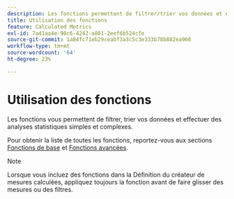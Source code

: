 ```yaml
---
description: Les fonctions permettent de filtrer/trier vos données et effectuer des analyses statistiques.
title: Utilisation des fonctions
feature: Calculated Metrics
exl-id: 7a41aa4e-90c6-4242-a801-2eef6b524cfe
source-git-commit: 1a84fc71eb29ceabf3a3c5c3e333b78b882ea966
workflow-type: tm+mt
source-wordcount: '64'
ht-degree: 23%

---
```


# Utilisation des fonctions

Les fonctions vous permettent de filtrer, trier vos données et effectuer des analyses statistiques simples et complexes.

Pour obtenir la liste de toutes les fonctions, reportez-vous aux sections [Fonctions de base](/help/components/calc-metrics/cm-functions.md) et [Fonctions avancées](/help/components/calc-metrics/cm-adv-functions.md).



>[!NOTE]
>
>Lorsque vous incluez des fonctions dans la Définition du créateur de mesures calculées, appliquez toujours la fonction avant de faire glisser des mesures ou des filtres.
>



<!-- This video is way too outdated and too much AA oriented to comfortably show as part of CJA functionality 

Watch this [video](https://youtu.be/SSyWvomnewI) to understand the use of functions.

-->
